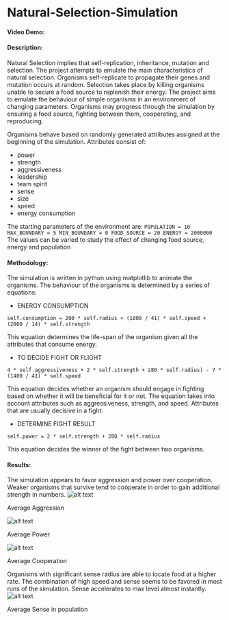 # Natural-Selection-Simulation
#### Video Demo:  <URL HERE>

#### Description:
Natural Selection implies that self-replication, inheritance, mutation and selection. The project attempts to emulate the main characteristics of natural selection. Organisms self-replicate to propagate their genes and mutation occurs at random. Selection takes place by killing organisms unable to secure a food source to replenish their energy.
The project aims to emulate the behaviour of simple organisms in an environment of changing parameters. Organisms may progress through the simulation by ensuring a food source, fighting between them, cooperating, and reproducing.

Organisms behave based on randomly generated attributes assigned at the beginning of the simulation. Attributes consist of:
- power
- strength
- aggressiveness
- leadership
- team spirit
- sense
- size
- speed
- energy consumption

The starting parameters of the environment are: 
    ```POPULATION = 10
       MAX_BOUNDARY = 5
       MIN_BOUNDARY = 0
       FOOD_SOURCE = 20
       ENERGY = 2000000```
The values can be varied to study the effect of changing food source, energy and population

#### Methodology:
The simulation is written in python using matplotlib to animate the organisms.
The behaviour of the organisms is determined by a series of equations:

- ENERGY CONSUMPTION

```self.consumption = 200 * self.radius + (1000 / 41) * self.speed + (2000 / 14) * self.strength```

This equation determines the life-span of the organism given all the attributes that consume energy.

- TO DECIDE FIGHT OR FLIGHT

```4 * self.aggressiveness + 2 * self.strength + 280 * self.radius) - 7 * (1400 / 41) * self.speed```

This equation decides whether an organism should engage in fighting based on whether it will be beneficial for it or not. The equation takes into account attributes such as aggressiveness, strength, and speed. Attributes that are usually decisive in a fight.

- DETERMINE FIGHT RESULT

```self.power = 2 * self.strength + 280 * self.radius```

This equation decides the winner of the fight between two organisms.

#### Results:
The simulation appears to favor aggression and power over cooperation. Weaker organisms that survive tend to cooperate in order to gain additional strength in numbers.
![alt text](https://github.com/theExplodeGuy/Natural-Selection-Simulation/blob/main/Figures/Average_Aggression.png?raw=true)

Average Aggression

![alt text](https://github.com/theExplodeGuy/Natural-Selection-Simulation/blob/main/Figures/Power.png?raw=true)

Average Power

![alt text](https://github.com/theExplodeGuy/Natural-Selection-Simulation/blob/main/Figures/Cooperation.png?raw=true)

Average Cooperation

Organisms with significant sense radius are able to locate food at a higher rate. The combination of high speed and sense seems to be favored in most runs of the simulation. Sense accelerates to max level almost instantly.
![alt text](https://github.com/theExplodeGuy/Natural-Selection-Simulation/blob/main/Figures/Sense.png?raw=true)

Average Sense in population